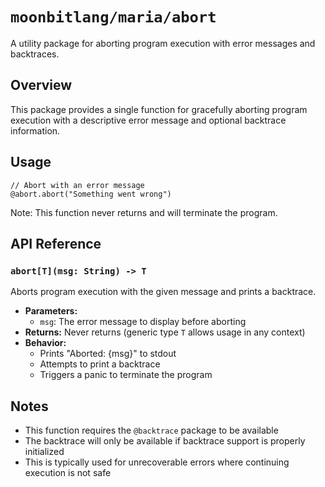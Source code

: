 # `moonbitlang/maria/abort`

A utility package for aborting program execution with error messages and backtraces.

## Overview

This package provides a single function for gracefully aborting program execution with a descriptive error message and optional backtrace information.

## Usage

```moonbit
// Abort with an error message
@abort.abort("Something went wrong")
```

Note: This function never returns and will terminate the program.

## API Reference

### `abort[T](msg: String) -> T`

Aborts program execution with the given message and prints a backtrace.

- **Parameters:**
  - `msg`: The error message to display before aborting
- **Returns:** Never returns (generic type `T` allows usage in any context)
- **Behavior:**
  - Prints "Aborted: {msg}" to stdout
  - Attempts to print a backtrace
  - Triggers a panic to terminate the program

## Notes

- This function requires the `@backtrace` package to be available
- The backtrace will only be available if backtrace support is properly initialized
- This is typically used for unrecoverable errors where continuing execution is not safe
